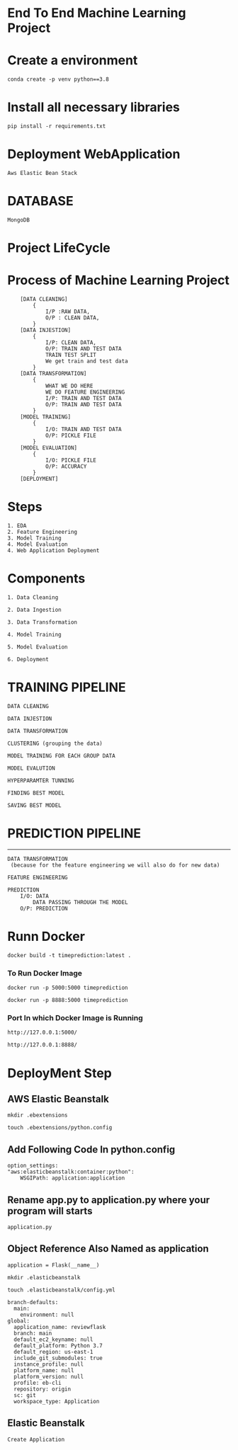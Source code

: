 # End To End Machine Learning Project

# Create a environment

```
conda create -p venv python==3.8
```

# Install all necessary libraries
```
pip install -r requirements.txt
```



# Deployment WebApplication
```
Aws Elastic Bean Stack
```

# DATABASE
```
MongoDB
```    
# Project LifeCycle
# Process of Machine Learning Project
```
    [DATA CLEANING] 
        { 
            I/P :RAW DATA, 
            O/P : CLEAN DATA,
        }   
    [DATA INJESTION]
        {
            I/P: CLEAN DATA,
            O/P: TRAIN AND TEST DATA 
            TRAIN TEST SPLIT
            We get train and test data
        }
    [DATA TRANSFORMATION]
        {
            WHAT WE DO HERE
            WE DO FEATURE ENGINEERING
            I/P: TRAIN AND TEST DATA
            O/P: TRAIN AND TEST DATA
        }
    [MODEL TRAINING]
        {
            I/O: TRAIN AND TEST DATA
            O/P: PICKLE FILE
        }
    [MODEL EVALUATION]
        {
            I/O: PICKLE FILE
            O/P: ACCURACY
        }
    [DEPLOYMENT]
```
# Steps
```
1. EDA
2. Feature Engineering
3. Model Training
4. Model Evaluation
4. Web Application Deployment
```

# Components
```
1. Data Cleaning 
``` 
```
2. Data Ingestion 
``` 
```
3. Data Transformation 
```
```
4. Model Training 
```
```
5. Model Evaluation 
```
```
6. Deployment
```


# TRAINING PIPELINE

```
DATA CLEANING
```
```
DATA INJESTION
```
```
DATA TRANSFORMATION
```
```
CLUSTERING (grouping the data)
```
```
MODEL TRAINING FOR EACH GROUP DATA
```
```
MODEL EVALUTION
```
```
HYPERPARAMTER TUNNING
```
```
FINDING BEST MODEL
```
```
SAVING BEST MODEL
```


# PREDICTION PIPELINE
--------------------

```
DATA TRANSFORMATION
 (because for the feature engineering we will also do for new data)
```
```
FEATURE ENGINEERING
```
```
PREDICTION
    I/O: DATA
        DATA PASSING THROUGH THE MODEL
    O/P: PREDICTION
```


# Runn Docker
```
docker build -t timeprediction:latest .
```
### To Run Docker Image
```
docker run -p 5000:5000 timeprediction
```
```
docker run -p 8888:5000 timeprediction
```
### Port In which Docker Image is Running
```
http://127.0.0.1:5000/
```
```
http://127.0.0.1:8888/
```

# DeployMent Step


##  AWS Elastic Beanstalk

```
mkdir .ebextensions
```
```
touch .ebextensions/python.config
```
## Add Following Code In python.config
```
option_settings:
"aws:elasticbeanstalk:container:python":
    WSGIPath: application:application
```
## Rename app.py to application.py where your program will starts
```
application.py
```
## Object Reference Also Named as application
```
application = Flask(__name__)
```
```
mkdir .elasticbeanstalk
```
```
touch .elasticbeanstalk/config.yml
```
```
branch-defaults:
  main:
    environment: null
global:
  application_name: reviewflask
  branch: main
  default_ec2_keyname: null
  default_platform: Python 3.7
  default_region: us-east-1
  include_git_submodules: true
  instance_profile: null
  platform_name: null
  platform_version: null
  profile: eb-cli
  repository: origin
  sc: git
  workspace_type: Application
```
## Elastic Beanstalk
```
Create Application
```
```
```
```
```
```
```
```
```
```
```
```
```
```
```
```
```
```
```
```
```




















































